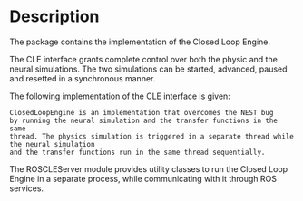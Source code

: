 # Description 

The package contains the implementation of the Closed Loop Engine.

The CLE interface grants complete control over both the physic and the
neural simulations. The two simulations can be started, advanced, paused and
resetted in a synchronous manner.

The following implementation of the CLE interface is given:

    ClosedLoopEngine is an implementation that overcomes the NEST bug
    by running the neural simulation and the transfer functions in the same
    thread. The physics simulation is triggered in a separate thread while the neural simulation
    and the transfer functions run in the same thread sequentially.

The ROSCLEServer module provides utility classes to run the Closed Loop
Engine in a separate process, while communicating with it through ROS services.
